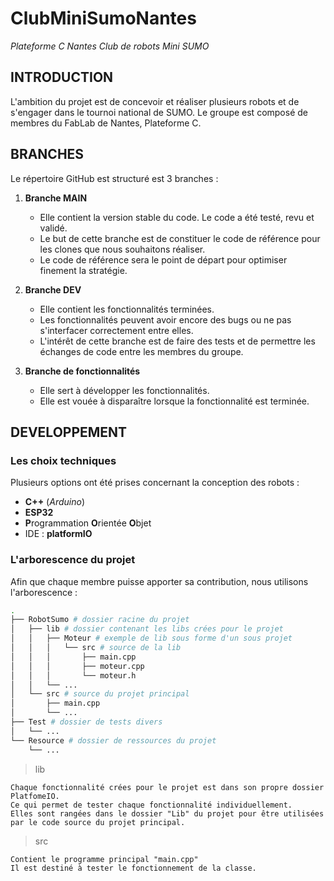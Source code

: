 # ClubMiniSumoNantes
_Plateforme C Nantes Club de robots Mini SUMO_

## INTRODUCTION
L'ambition du projet est de concevoir et réaliser plusieurs robots et de s'engager dans le tournoi national de SUMO.
Le groupe est composé de membres du FabLab de Nantes, Plateforme C.


## BRANCHES
Le répertoire GitHub est structuré est 3 branches :
1. **Branche MAIN**
    - Elle contient la version stable du code. Le code a été testé, revu et validé.
    - Le but de cette branche est de constituer le code de référence pour les clones que nous souhaitons réaliser.
    - Le code de référence sera le point de départ pour optimiser finement la stratégie.

2. **Branche DEV**
    - Elle contient les fonctionnalités terminées.
    - Les fonctionnalités peuvent avoir encore des bugs ou ne pas s'interfacer correctement entre elles.
    - L'intérêt de cette branche est de faire des tests et de permettre les échanges de code entre les membres du groupe.

3. **Branche de fonctionnalités**
    - Elle sert à développer les fonctionnalités.
    - Elle est vouée à disparaître lorsque la fonctionnalité est terminée.

  
## DEVELOPPEMENT
### Les choix techniques
Plusieurs options ont été prises concernant la conception des robots :
- **C++** (*Arduino*)
- **ESP32**
- **P**rogrammation **O**rientée **O**bjet
- IDE : **platformIO**
  
### L'arborescence du projet
Afin que chaque membre puisse apporter sa contribution, nous utilisons l'arborescence :

```bash
.
├── RobotSumo # dossier racine du projet
│   ├── lib # dossier contenant les libs crées pour le projet
│   │   ├── Moteur # exemple de lib sous forme d'un sous projet
│   │   │   └── src # source de la lib
│   │   │       ├── main.cpp
│   │   │       ├── moteur.cpp
│   │   │       └── moteur.h
│   │   └── ...
│   └── src # source du projet principal
│       ├── main.cpp
│       └── ...
├── Test # dossier de tests divers
│   └── ...
└── Resource # dossier de ressources du projet
    └── ...
```


> lib

    Chaque fonctionnalité crées pour le projet est dans son propre dossier PlatfomeIO.
    Ce qui permet de tester chaque fonctionnalité individuellement.
    Elles sont rangées dans le dossier "Lib" du projet pour être utilisées par le code source du projet principal.

> src

    Contient le programme principal "main.cpp"
    Il est destiné à tester le fonctionnement de la classe.

